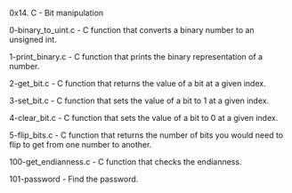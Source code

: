 0x14. C - Bit manipulation

0-binary_to_uint.c - C function that converts a binary number to an unsigned int.

1-print_binary.c - C function that prints the binary representation of a number.

2-get_bit.c - C function that returns the value of a bit at a given index.

3-set_bit.c - C  function that sets the value of a bit to 1 at a given index.

4-clear_bit.c - C function that sets the value of a bit to 0 at a given index.

5-flip_bits.c - C function that returns the number of bits you would need to flip to get from one number to another.

100-get_endianness.c - C function that checks the endianness.

101-password - Find the password.
